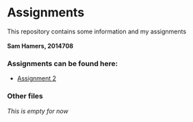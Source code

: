 # Assignments
This repository contains some information and my assignments
<br> </br>
<b>Sam Hamers, 2014708</b>

### Assignments can be found here:
* [Assignment 2](https://github.com/SamHamers/Assignments/blob/master/Assignment%202.ipynb)

### Other files
<i>This is empty for now</i>
